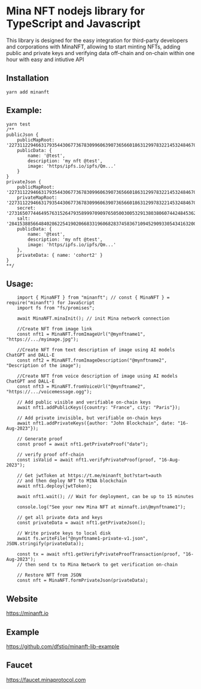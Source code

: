 # Mina NFT nodejs library for TypeScript and Javascript

This library is designed for the easy integration for third-party developers and 
corporations with MinaNFT, allowing to start minting NFTs, adding public and private keys
and verifying data off-chain and on-chain within one hour with easy and intiutive API

## Installation

	yarn add minanft	
	
## Example:
	yarn test
	/**
	publicJson {
		publicMapRoot: '22731122946631793544306773678309960639073656601863129978322145324846701682624',
		publicData: {
			name: '@test',
			description: 'my nft @test',
			image: 'https/ipfs.io/ipfs/Qm...'
		}
	}
	privateJson {
		publicMapRoot: '22731122946631793544306773678309960639073656601863129978322145324846701682624',
		privateMapRoot: '22731122946631793544306773678309960639073656601863129978322145324846701682624',
		secret: '27316507744649576315264793589997090976505003005329138038060744248453624828573',
		salt: '28415388566484028622541902066833196068283745836710945290933054341632001313105',
		publicData: {
			name: '@test',
			description: 'my nft @test',
			image: 'https/ipfs.io/ipfs/Qm...'
		},
		privateData: { name: 'cohort2' }
	}
	**/
	
## Usage:
```	
	import { MinaNFT } from "minanft"; // const { MinaNFT } = require("minanft") for JavaScript
	import fs from "fs/promises";
	
	await MinaNFT.minaInit(); // init Mina network connection
	
	//Create NFT from image link
	const nft1 = MinaNFT.fromImageUrl("@mynftname1", "https://.../myimage.jpg");
	
	//Create NFT from text description of image using AI models ChatGPT and DALL-E
	const nft2 = MinaNFT.fromImageDescription("@mynftname2", "Description of the image");
	
	//Create NFT from voice description of image using AI models ChatGPT and DALL-E
	const nft3 = MinaNFT.fromVoiceUrl("@mynftname2", "https://.../voicemessage.ogg");
	
	// Add public visible and verifiable on-chain keys
	await nft1.addPublicKeys({country: "France", city: "Paris"});
	
	// Add private invisible, but verifiable on-chain keys
	await nft1.addPrivateKeys({author: "John Blockchain", date: "16-Aug-2023"});
	
	// Generate proof
	const proof = await nft1.getPrivateProof("date");
	
	// verify proof off-chain
	const isValid = await nft1.verifyPrivateProof(proof, "16-Aug-2023");
	
	// Get jwtToken at https://t.me/minanft_bot?start=auth
	// and then deploy NFT to MINA blockchain
	await nft1.deploy(jwtToken);
	
	await nft1.wait(); // Wait for deployment, can be up to 15 minutes
	
	console.log("See your new Mina NFT at minnaft.io\@mynftname1");
	
	// get all private data and keys
	const privateData = await nft1.getPrivateJson(); 
	
	// Write private keys to local disk
	await fs.writeFile("@nynftname1-private-v1.json", JSON.stringify(privateData));
	
	const tx = await nft1.getVerifyPrivateProofTransaction(proof, "16-Aug-2023");
	// then send tx to Mina Network to get verification on-chain
	
	// Restore NFT from JSON 
	const nft = MinaNFT.formPrivateJson(privateData);

```

## Website
https://minanft.io

## Example
https://github.com/dfstio/minanft-lib-example

## Faucet 
https://faucet.minaprotocol.com






